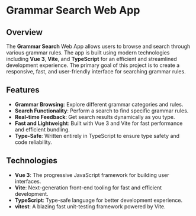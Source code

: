 # Grammar Search Web App

## Overview

The **Grammar Search** Web App allows users to browse and search through various grammar rules. The app is built using modern technologies including **Vue 3**, **Vite**, and **TypeScript** for an efficient and streamlined development experience. The primary goal of this project is to create a responsive, fast, and user-friendly interface for searching grammar rules.

## Features

- **Grammar Browsing**: Explore different grammar categories and rules.
- **Search Functionality**: Perform a search to find specific grammar rules.
- **Real-time Feedback**: Get search results dynamically as you type.
- **Fast and Lightweight**: Built with Vue 3 and Vite for fast performance and efficient bundling.
- **Type-Safe**: Written entirely in TypeScript to ensure type safety and code reliability.

## Technologies

- **Vue 3**: The progressive JavaScript framework for building user interfaces.
- **Vite**: Next-generation front-end tooling for fast and efficient development.
- **TypeScript**: Type-safe language for better development experience.
- **vitest**: A blazing fast unit-testing framework powered by Vite.
